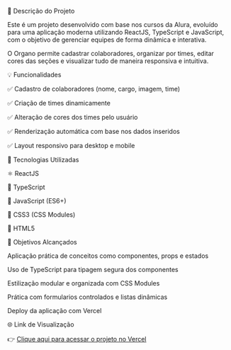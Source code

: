 ﻿📄 Descrição do Projeto
 
Este é um projeto desenvolvido com base nos cursos da Alura, evoluído para uma aplicação moderna utilizando ReactJS, TypeScript e JavaScript, com o objetivo de gerenciar equipes de forma dinâmica e interativa.

O Organo permite cadastrar colaboradores, organizar por times, editar cores das seções e visualizar tudo de maneira responsiva e intuitiva.

💡 Funcionalidades

✅ Cadastro de colaboradores (nome, cargo, imagem, time)

✅ Criação de times dinamicamente

✅ Alteração de cores dos times pelo usuário

✅ Renderização automática com base nos dados inseridos

✅ Layout responsivo para desktop e mobile

🚀 Tecnologias Utilizadas

⚛️ ReactJS

📘 TypeScript

📜 JavaScript (ES6+)

🎨 CSS3 (CSS Modules)

🧱 HTML5

🎯 Objetivos Alcançados

Aplicação prática de conceitos como componentes, props e estados

Uso de TypeScript para tipagem segura dos componentes

Estilização modular e organizada com CSS Modules

Prática com formularios controlados e listas dinâmicas

Deploy da aplicação com Vercel

🌐 Link de Visualização

👉 [Clique aqui para acessar o projeto no Vercel](https://react-organo-sandy.vercel.app/)
